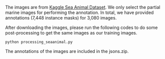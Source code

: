 The images are from [Kaggle Sea Animal Dataset](https://www.kaggle.com/datasets/vencerlanz09/sea-animals-image-dataste/data). We only select the partial marine images for performing the annotation. In total, we have provided annotations (7,448 instance masks) for 3,080 images.

After downloading the images, please run the following codes to do some post-processing to get the same images as our training images.

```python processing_seaanimal.py```

The annotations of the images are included in the jsons.zip.
